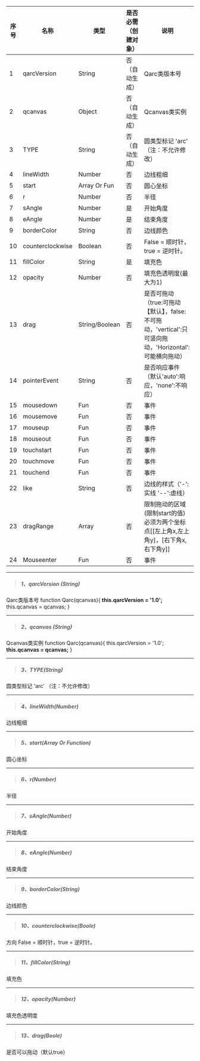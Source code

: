 序号|名称|类型|是否必需（创建对象）| 说明
---|---|---|---|---
1|qarcVersion|String|否（自动生成）| Qarc类版本号
2|qcanvas|Object|否（自动生成）| Qcanvas类实例
3|TYPE|String|否（自动生成）| 圆类型标记 'arc' （注：不允许修改）
4|lineWidth|Number|否| 边线粗细
5|start|Array Or Fun|否| 圆心坐标
6|r|Number| 否|半径
7|sAngle|Number|是| 开始角度
8|eAngle|Number|是| 结束角度
9|borderColor|String|否| 边线颜色
10|counterclockwise|Boolean|否| False = 顺时针，true = 逆时针。
11|fillColor|String|是|填充色
12|opacity|Number|否|填充色透明度(最大为1) 
13|drag|String/Boolean|否|是否可拖动（true:可拖动【默认】，false:不可拖动，'vertical':只可竖向拖动，'Horizontal':可能横向拖动）
14|pointerEvent|String|否|是否响应事件（默认'auto':响应，'none':不响应）
15|mousedown|Fun|否|事件
16|mousemove|Fun|否|事件
17|mouseup|Fun|否|事件
18|mouseout|Fun|否|事件
19|touchstart|Fun|否|事件
20|touchmove|Fun|否|事件
21|touchend|Fun|否|事件
22|like|String|否|边线的样式（'-':实线 '--':虚线）
23|dragRange|Array|否|限制拖动的区域(限制start的值) 必须为两个坐标点[[左上角x,左上角y]，[右下角x,右下角y]]
24| Mouseenter | Fun | 否 | 事件 



***
> ##### 1、qarcVersion (String)
Qarc类版本号
function Qarc(qcanvas){
	**this.qarcVersion = '1.0';**
	this.qcanvas = qcanvas;
}

***
> ##### 2、qcanvas (String)
Qcanvas类实例
function Qarc(qcanvas){
	this.qarcVersion = '1.0';
	**this.qcanvas = qcanvas;**
}

***
> ##### 3、TYPE(String)
圆类型标记 'arc' （注：不允许修改）

***
> ##### 4、lineWidth(Number)
边线粗细

***
> ##### 5、start(Array Or Function)
圆心坐标

***
> ##### 6、r(Number)
半径

***
> ##### 7、sAngle(Number)
开始角度 

***
> ##### 8、eAngle(Number)
结束角度 

***
> ##### 9、borderColor(String)
边线颜色

***
> ##### 10、counterclockwise(Boole)
方向 False = 顺时针，true = 逆时针。

***
> ##### 11、fillColor(String)
填充色
***
> ##### 12、opacity(Number)
填充色透明度
***
> ##### 13、drag(Boole)
是否可以拖动（默认true）

